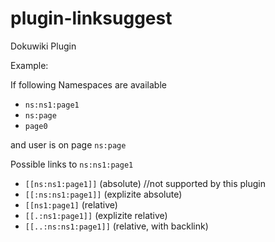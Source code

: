 plugin-linksuggest
==================

Dokuwiki Plugin

Example:

If following Namespaces are available
- `ns:ns1:page1`
- `ns:page`
- `page0`

and user is on page `ns:page`

Possible links to `ns:ns1:page1`

- `[[ns:ns1:page1]]` (absolute)  //not supported by  this plugin
- `[[:ns:ns1:page1]]` (explizite absolute)
- `[[ns1:page1]` (relative)
- `[[.:ns1:page1]]` (explizite relative)
- `[[..:ns:ns1:page1]]` (relative, with backlink)

